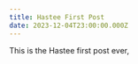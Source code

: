 ```yaml
---
title: Hastee First Post
date: 2023-12-04T23:00:00.000Z
---
```


This is the Hastee first post ever, 
